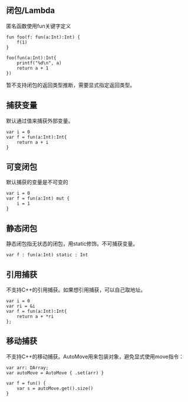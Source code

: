 
## 闭包/Lambda
匿名函数使用fun关键字定义
```
fun foo(f: fun(a:Int):Int) {
    f(1)
}

foo(fun(a:Int):Int{
    printf("%d\n", a)
    return a + 1
})
```
暂不支持闭包的返回类型推断，需要显式指定返回类型。

## 捕获变量
默认通过值来捕获外部变量。
```
var i = 0
var f = fun(a:Int):Int{
    return a + i
}
```

## 可变闭包
默认捕获的变量是不可变的
```
var i = 0
var f = fun(a:Int) mut {
    i = 1
}
```

## 静态闭包
静态闭包指无状态的闭包，用static修饰。不可捕获变量。
```
var f : fun(a:Int) static : Int
```

## 引用捕获
不支持C++的引用捕获。如果想引用捕获，可以自己取地址。
```
var i = 0
var ri = &i
var f = fun(a:Int):Int{
    return a + *ri
};
```

## 移动捕获

不支持C++的移动捕获。AutoMove用来包装对象，避免显式使用move指令：

```
var arr: DArray;
var autoMove = AutoMove { .set(arr) }

var f = fun() {
    var s = autoMove.get().size()
}

```

